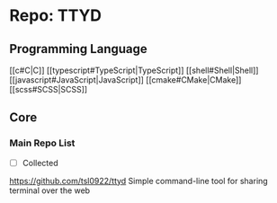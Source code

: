 # Repo: TTYD
## Programming Language
[[c#C|C]] [[typescript#TypeScript|TypeScript]] [[shell#Shell|Shell]] [[javascript#JavaScript|JavaScript]] [[cmake#CMake|CMake]] [[scss#SCSS|SCSS]] 
## Core

### Main Repo List

- [ ] Collected

https://github.com/tsl0922/ttyd
Simple command-line tool for sharing terminal over the web
